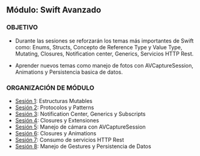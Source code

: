  
## Módulo: Swift Avanzado

### OBJETIVO 

- Durante las sesiones se reforzarán los temas más importantes de Swift como: 
Enums, Structs, Concepto de Reference Type y Value Type, Mutating, Closures, Notification center, Generics, Servicios HTTP Rest.

- Aprender nuevos temas como manejo de fotos con AVCaptureSession, Animations y Persistencia basica de datos.


### ORGANIZACIÓN DE MÓDULO 
 
 - [Sesión 1](Sesion-01): Estructuras Mutables
 - [Sesión 2](Sesion-02): Protocolos y Patterns
 - [Sesión 3](Sesion-03): Notification Center, Generics y Subscripts
 - [Sesión 4](Sesion-04): Closures y Extensiones
 - [Sesión 5](Sesion-05): Manejo de cámara con AVCaptureSession
 - [Sesión 6](Sesion-06): Closures y Animations
 - [Sesión 7](Sesion-07): Consumo de servicios HTTP Rest
 - [Sesión 8](Sesion-08): Manejo de Gestures y Persistencia de Datos

